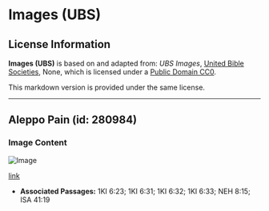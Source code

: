 # Images (UBS)

## License Information

**Images (UBS)** is based on and adapted from: _UBS Images_, [United Bible Societies](https://unitedbiblesocieties.org/), None, which is licensed under a [Public Domain CC0](https://creativecommons.org/public-domain/cc0/).

This markdown version is provided under the same license.



--------------------------------

## Aleppo Pain (id: 280984)

### Image Content

![Image](https://cdn.aquifer.bible/aquifer-content/resources/Media/WEB-0717_aleppo_pine.jpg)

[link](https://cdn.aquifer.bible/aquifer-content/resources/Media/WEB-0717_aleppo_pine.jpg)

* **Associated Passages:** 1KI 6:23; 1KI 6:31; 1KI 6:32; 1KI 6:33; NEH 8:15; ISA 41:19

